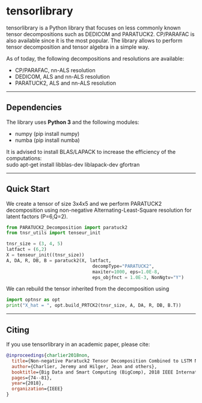 
# tensorlibrary
tensorlibrary is a Python library that focuses on less commonly known tensor decompositions such as DEDICOM and PARATUCK2. CP/PARAFAC is also available since it is the most popular. The library allows to perform tensor decomposition and tensor algebra in a simple way.

As of today, the following decompositions and resolutions are available:
- CP/PARAFAC, nn-ALS resolution
- DEDICOM, ALS and nn-ALS resolution
- PARATUCK2, ALS and nn-ALS resolution

----------------------------

## Dependencies

The library uses **Python 3** and the following modules:
- numpy (pip install numpy)
- numba (pip install numba)

It is advised to install BLAS/LAPACK to increase the efficiency of the computations:  
sudo apt-get install libblas-dev liblapack-dev gfortran

----------------------------

## Quick Start

We create a tensor of size 3x4x5 and we perform PARATUCK2 decomposition using non-negative Alternating-Least-Square resolution for latent factors (P=6,Q=2).

```python
from PARATUCK2_Decomposition import paratuck2
from tnsr_utils import tenseur_init

tnsr_size = (3, 4, 5)
latfact = (6,2)
X = tenseur_init((tnsr_size))
A, DA, R, DB, B = paratuck2(X, latfact, 
                                decompType="PARATUCK2",  
                                maxiter=1000, eps=1.0E-8, 
                                eps_objfnct = 1.0E-3, NonNgtv="Y")
```

We can rebuild the tensor inherited from the decomposition using 
```python
import optnsr as opt
print("X_hat = ", opt.build_PRTCK2(tnsr_size, A, DA, R, DB, B.T))
```

----------------------------

## Citing

If you use tensorlibrary in an academic paper, please cite:

```bibtex
@inproceedings{charlier2018non,
  title={Non-negative Paratuck2 Tensor Decomposition Combined to LSTM Network for Smart Contracts Profiling},
  author={Charlier, Jeremy and Hilger, Jean and others},
  booktitle={Big Data and Smart Computing (BigComp), 2018 IEEE International Conference on},
  pages={74--81},
  year={2018},
  organization={IEEE}
}
```
